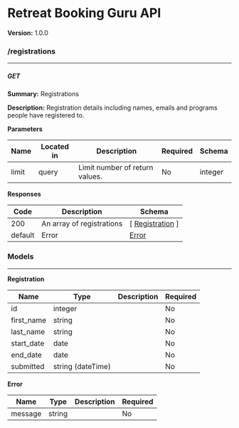 Retreat Booking Guru API
========================
**Version:** 1.0.0

### /registrations
---
##### ***GET***
**Summary:** Registrations

**Description:** Registration details including names, emails and programs people have registered to.


**Parameters**

| Name | Located in | Description | Required | Schema |
| ---- | ---------- | ----------- | -------- | ---- |
| limit | query | Limit number of return values. | No | integer |

**Responses**

| Code | Description | Schema |
| ---- | ----------- | ------ |
| 200 | An array of registrations | [ [Registration](#registration) ] |
| default | Error | [Error](#error) |

### Models
---
<a name="registration"></a>**Registration**  

| Name | Type | Description | Required |
| ---- | ---- | ----------- | -------- |
| id | integer |  | No |
| first_name | string |  | No |
| last_name | string |  | No |
| start_date | date |  | No |
| end_date | date |  | No |
| submitted | string (dateTime) |  | No |
<a name="error"></a>**Error**  

| Name | Type | Description | Required |
| ---- | ---- | ----------- | -------- |
| message | string |  | No |